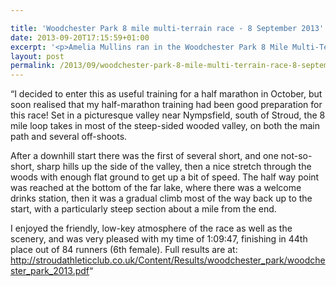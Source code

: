 ```yaml
---

title: 'Woodchester Park 8 mile multi-terrain race - 8 September 2013'
date: 2013-09-20T17:15:59+01:00
excerpt: '<p>Amelia Mullins ran in the Woodchester Park 8 Mile Multi-Terrain race on 8 September 2013:</p>'
layout: post
permalink: /2013/09/woodchester-park-8-mile-multi-terrain-race-8-september-2013/
---
```

&#8220;I decided to enter this as useful training for a half marathon in October, but soon realised that my half-marathon training had been good preparation for this race! Set in a picturesque valley near Nympsfield, south of Stroud, the 8 mile loop takes in most of the steep-sided wooded valley, on both the main path and several off-shoots.

After a downhill start there was the first of several short, and one not-so-short, sharp hills up the side of the valley, then a nice stretch through the woods with enough flat ground to get up a bit of speed. The half way point was reached at the bottom of the far lake, where there was a welcome drinks station, then it was a gradual climb most of the way back up to the start, with a particularly steep section about a mile from the end.

I enjoyed the friendly, low-key atmosphere of the race as well as the scenery, and was very pleased with my time of 1:09:47, finishing in 44th place out of 84 runners (6th female). Full results are at: <a href="http://stroudathleticclub.co.uk/Content/Results/woodchester_park/woodchester_park_2013.pdf" target="_blank" rel="nofollow">http://stroudathleticclub.co.uk/Content/Results/woodchester_park/woodchester_park_2013.pdf</a>&#8220;